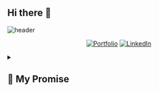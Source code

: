 ## Hi there 👋

<!--
**vivekgourGH/vivekgourGH** is a ✨ _special_ ✨ repository because its `README.md` (this file) appears on your GitHub profile.

Here are some ideas to get you started:

- 🔭 I’m currently working on ...
- 🌱 I’m currently learning ...
- 👯 I’m looking to collaborate on ...
- 🤔 I’m looking for help with ...
- 💬 Ask me about ...
- 📫 How to reach me: ...
- 😄 Pronouns: ...
- ⚡ Fun fact: ...
-->
![header](https://capsule-render.vercel.app/api?type=waving&color=0:00FFFF,100:1E90FF&height=200&section=header&text=Hi%2C%20I%27m%20Vivek%20Gour%20👋&fontSize=50&animation=scaleIn&fontAlignY=35&desc=A%20passionate%20developer%20exploring%20the%20digital%20frontier&descSize=20&descAlignY=55&descAlign=50)

<div align="center">

  [![Portfolio](https://img.shields.io/badge/Portfolio-000?style=for-the-badge&logo=vercel&logoColor=yellow)]()
  [![LinkedIn](https://img.shields.io/badge/LinkedIn-0A66C2?style=for-the-badge&logo=linkedin&logoColor=white)](https://www.linkedin.com/in/vivekgour1/)

</div>

<details>
<summary><h2>🤞 My Promise</h2></summary>

```java
while (isAwake) {
    code();
    learn();
    create();
    repeat();
}

</details>

<!-- Featured Projects Section --> <table> <tr> <td width="50%"> <h3 align="center">Automation of Hydroponic Farming</h3> <div align="center"> <a href="#" target="_blank"> <img src="/path/to/project.png" width="50%" alt="Automation of Hydroponic Farming"/> </a> <br> <br> <p> <a href="#" target="_blank"> <img src="https://img.shields.io/badge/View_on_GitHub-2ea44f?style=for-the-badge&logo=github"/> </a> <a href="#" target="_blank"> <img src="https://img.shields.io/badge/Live_Demo-brightgreen?style=for-the-badge&logo=vercel"/> </a> </p> <p align="left"> • Key feature or achievement<br> • Important functionality<br> • Technical highlight </p> </div> </td> <td width="50%"> <h3 align="center">E-Commerce web app</h3> <div align="center"> <a href="#" target="_blank"> <img src="/path/to/project.png" width="50%" alt="E-Commerce web app"/> </a> <br> <br> <p> <a href="#" target="_blank"> <img src="https://img.shields.io/badge/View_on_GitHub-2ea44f?style=for-the-badge&logo=github"/> </a> <a href="#" target="_blank"> <img src="https://img.shields.io/badge/Live_Demo-brightgreen?style=for-the-badge&logo=vercel"/> </a> </p> <p align="left"> • Key feature or achievement<br> • Important functionality<br> • Technical highlight </p> </div> </td> </tr> </table>

<details open> <summary><h3>🎯 Core Skills</h3></summary>

React JavaScript TypeScript Java
</details> <details> <summary><h3>🌐 Frontend Development</h3></summary>

HTML5 CSS3 JavaScript React Native
</details> <details> <summary><h3>🔙 Backend Development</h3></summary>

Node.js MySQL MongoDB
</details>

<div align="center"> <img src="https://github-readme-stats.vercel.app/api?username=vivekgourGH&show_icons=true&theme=graywhite" alt="GitHub Stats" height="170"/> <img src="https://github-readme-stats.vercel.app/api/top-langs/?username=vivekgourGH&layout=compact&theme=graywhite" alt="Top Languages" height="170"/> </div> <div align="center"> <img src="https://github-readme-streak-stats.herokuapp.com/?user=vivekgourGH&theme=graywhite" alt="GitHub Streak" height="170"/> </div> <h2 align="center">💡 Random Dev Quote</h2> <div align="center"> <img src="https://quotes-github-readme.vercel.app/api?type=horizontal&theme=light" alt="Random Dev Quote"/> </div>

<div align="center"> <p><i>Thanks for visiting my GitHub profile! Feel free to connect or check out my projects.</i></p> <br> </div> <div align="center">

Portfolio LinkedIn X(Twitter)
</div>

footer

